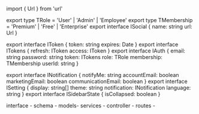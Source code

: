 import { Url } from 'url'

export type TRole = 'User' | 'Admin' | 'Employee'
export type TMembership = 'Premium' | 'Free' | 'Enterprise'
export interface ISocial {
  name: string
  url: Url
}

<!-- export interface IUser {
  id: string
  name: string
  image: Url
  email: string
  phone: number
  emailVerified: boolean
  bio: string
  social: ISocial[]
  dob: Date
  language: string
  role: TRole
  membership: TMembership
  project: string[]
  onboarding: boolean
} -->
export interface IToken {
  token: string
  expires: Date
}
export interface ITokens {
  refresh: IToken
  access: IToken
}
export interface IAuth {
  email: string
  password: string
  token: ITokens
  role: TRole
  membership: TMembership
  userId: string
}
<!-- export interface ITeam {
  id: string
  name: string
  image: Url
  members: objectId[]   
  projects: string[]
} -->
<!-- export interface ITask {
  id: string
  name: string
  category: string[]
  priority: TPriority
  description: string
  timeline: ITimeLine
  status: TStatus
  assignTo: string[]
}
export interface ITimeLine {
  start: Date
  end: Date
}
export type TPriority = 'High' | 'Low' | 'Medium' | 'Urgent'
export type TStatus = 'Pending' | 'Not Started' | 'Completed' | 'Archive' | 'Started' -->
<!-- export interface IProject {
  id: string
  name: string
  category: string[]
  priority: TPriority
  description: string
  timeline: ITimeLine
  status: TStatus
  taskList: string[]
  paymentDetails: string[]
  assignTeam: string[]
  body: string
  repository: Url
} -->
export interface INotification {
  notifyMe: string
  accountEmail: boolean
  marketingEmail: boolean
  communicationEmail: boolean
}
export interface ISetting {
  display: string[]
  theme: string
  notification: INotification
  language: string
}
export interface ISidebarState {
  isCollapsed: boolean
}


interface - schema - models- services - controller - routes - 

